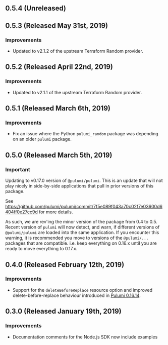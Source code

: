 ## 0.5.4 (Unreleased)


## 0.5.3 (Released May 31st, 2019)

### Improvements

- Updated to v2.1.2 of the upstream Terraform Random provider.

## 0.5.2 (Released April 22nd, 2019)

### Improvements

- Updated to v2.1.1 of the upstream Terraform Random provider.

## 0.5.1 (Released March 6th, 2019)

### Improvements

- Fix an issue where the Python `pulumi_random` package was depending on an older `pulumi` package.

## 0.5.0 (Released March 5th, 2019)

### Important

Updating to v0.17.0 version of `@pulumi/pulumi`.  This is an update that will not play nicely
in side-by-side applications that pull in prior versions of this package.

See https://github.com/pulumi/pulumi/commit/7f5e089f043a70c02f7e03600d6404ff0e27cc9d for more details.

As such, we are rev'ing the minor version of the package from 0.4 to 0.5.  Recent version of `pulumi` will now detect, and warn, if different versions of `@pulumi/pulumi` are loaded into the same application.  If you encounter this warning, it is recommended you move to versions of the `@pulumi/...` packages that are compatible.  i.e. keep everything on 0.16.x until you are ready to move everything to 0.17.x.

## 0.4.0 (Released February 12th, 2019)

### Improvements

- Support for the `deleteBeforeReplace` resource option and improved
  delete-before-replace behaviour introduced in [Pulumi
  0.16.14](https://github.com/pulumi/pulumi/blob/master/CHANGELOG.md#01614-released-january-31st-2019).

## 0.3.0 (Released January 19th, 2019)

### Improvements

- Documentation comments for the Node.js SDK now include examples
